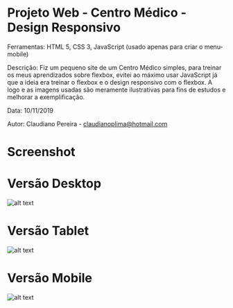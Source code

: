 # Projeto Web - Centro Médico - Design Responsivo

Ferramentas: HTML 5, CSS 3, JavaScript (usado apenas para criar o menu-mobile)

Descrição: Fiz um pequeno site de um Centro Médico simples, para treinar os meus aprendizados sobre flexbox, evitei ao máximo usar JavaScript já que a ideia era treinar o flexbox e o design responsivo com o flexbox. A logo e as imagens usadas são meramente ilustrativas para fins de estudos e melhorar a exemplificação.

Data: 10/11/2019

Autor: Claudiano Pereira - claudianoplima@hotmail.com

# Screenshot

# Versão Desktop
![alt text](https://i.imgur.com/tKOmfkP.png)

# Versão Tablet
![alt text](https://i.imgur.com/LvMvMQn.png)

# Versão Mobile
![alt text](https://i.imgur.com/GTE9xEd.png)
